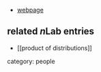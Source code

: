 
* [webpage](https://www.uibk.ac.at/techmath/michael/)


## related $n$Lab entries

* [[product of distributions]]

category: people